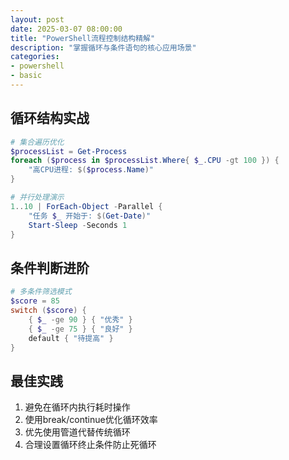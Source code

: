 ```yaml
---
layout: post
date: 2025-03-07 08:00:00
title: "PowerShell流程控制结构精解"
description: "掌握循环与条件语句的核心应用场景"
categories:
- powershell
- basic
---
```


## 循环结构实战
```powershell
# 集合遍历优化
$processList = Get-Process
foreach ($process in $processList.Where{ $_.CPU -gt 100 }) {
    "高CPU进程: $($process.Name)"
}

# 并行处理演示
1..10 | ForEach-Object -Parallel {
    "任务 $_ 开始于: $(Get-Date)"
    Start-Sleep -Seconds 1
}
```

## 条件判断进阶
```powershell
# 多条件筛选模式
$score = 85
switch ($score) {
    { $_ -ge 90 } { "优秀" }
    { $_ -ge 75 } { "良好" }
    default { "待提高" }
}
```

## 最佳实践
1. 避免在循环内执行耗时操作
2. 使用break/continue优化循环效率
3. 优先使用管道代替传统循环
4. 合理设置循环终止条件防止死循环